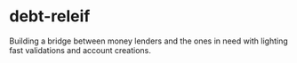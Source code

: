 # debt-releif
Building a bridge between money lenders and the ones in need with lighting fast validations and account creations.
